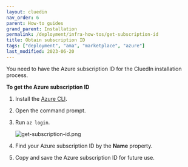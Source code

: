 ```yaml
---
layout: cluedin
nav_order: 6
parent: How-to guides
grand_parent: Installation
permalink: /deployment/infra-how-tos/get-subscription-id
title: Obtain subscription ID
tags: ["deployment", "ama", "marketplace", "azure"]
last_modified: 2023-06-20
---
```


You need to have the Azure subscription ID for the CluedIn installation process.

**To get the Azure subscription ID**

1. Install the [Azure CLI](https://learn.microsoft.com/en-us/cli/azure/install-azure-cli).

1. Open the command prompt.

1. Run `az login`.

    ![get-subscription-id.png](../../assets/images/ama/howtos/get-subscription-id.png)

1. Find your Azure subscription ID by the **Name** property.

1. Copy and save the Azure subscription ID for future use.
